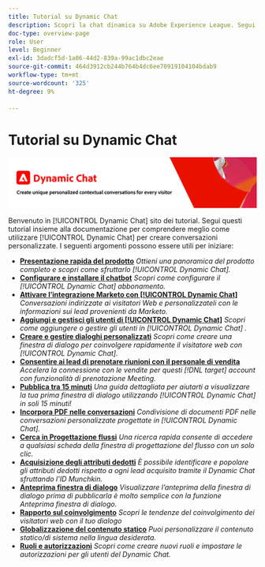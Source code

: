 ```yaml
---
title: Tutorial su Dynamic Chat
description: Scopri la chat dinamica su Adobe Experience League. Segui questi tutorial insieme alla documentazione per comprendere meglio come utilizzare la chat dinamica per creare conversazioni personalizzate.
doc-type: overview-page
role: User
level: Beginner
exl-id: 3dadcf5d-1a06-44d2-839a-99ac1dbc2eae
source-git-commit: 464d3912cb244b764b4dc6ee70919104104bdab9
workflow-type: tm+mt
source-wordcount: '325'
ht-degree: 9%

---
```


# Tutorial su Dynamic Chat

![](assets/dynamic-chat-header.png)

Benvenuto in [!UICONTROL Dynamic Chat]  sito dei tutorial. Segui questi tutorial insieme alla documentazione per comprendere meglio come utilizzare [!UICONTROL Dynamic Chat]  per creare conversazioni personalizzate. I seguenti argomenti possono essere utili per iniziare:

* **[Presentazione rapida del prodotto](product-tour.md)**
  *Ottieni una panoramica del prodotto completo e scopri come sfruttarlo [!UICONTROL Dynamic Chat].*
* **[Configurare e installare il chatbot](setup.md)**
  *Scopri come configurare il [!UICONTROL Dynamic Chat]  abbonamento.*
* **[Attivare l’integrazione Marketo con [!UICONTROL Dynamic Chat]](marketo-integration.md)**
  *Conversazioni indirizzate ai visitatori Web e personalizzateli con le informazioni sui lead provenienti da Marketo.*
* **[Aggiungi e gestisci gli utenti di [!UICONTROL Dynamic Chat]](user-management.md)**
  *Scopri come aggiungere o gestire gli utenti in [!UICONTROL Dynamic Chat] .*
* **[Creare e gestire dialoghi personalizzati](dialogue-management.md)**
  *Scopri come creare una finestra di dialogo per coinvolgere rapidamente il visitatore web con [!UICONTROL Dynamic Chat].*
* **[Consentire ai lead di prenotare riunioni con il personale di vendita](meeting-booking.md)**
  *Accelera la connessione con le vendite per questi [!DNL target] account con funzionalità di prenotazione Meeting.*
* **[Pubblica tra 15 minuti](go-live-in-15-minutes.md)**
  *Una guida dettagliata per aiutarti a visualizzare la tua prima finestra di dialogo utilizzando [!UICONTROL Dynamic Chat]  in soli 15 minuti!*
* **[Incorpora PDF nelle conversazioni](document-cloud-integration.md)**
  *Condivisione di documenti PDF nelle conversazioni personalizzate progettate in [!UICONTROL Dynamic Chat].*
* **[Cerca in Progettazione flussi](search-in-stream-designer.md)**
  *Una ricerca rapida consente di accedere a qualsiasi scheda della finestra di progettazione del flusso con un solo clic.*
* **[Acquisizione degli attributi dedotti](capture-inferred-attributes.md)**
  *È possibile identificare e popolare gli attributi dedotti rispetto a ogni lead acquisito tramite il Dynamic Chat sfruttando l&#39;ID Munchkin.*
* **[Anteprima finestra di dialogo](dialogue-preview.md)**
  *Visualizzare l’anteprima della finestra di dialogo prima di pubblicarla è molto semplice con la funzione Anteprima finestra di dialogo.*
* **[Rapporto sul coinvolgimento](engagement-report.md)**
  *Scopri le tendenze del coinvolgimento dei visitatori web con il tuo dialogo*
* **[Globalizzazione del contenuto statico](globalization-of-static-content.md)**
  *Puoi personalizzare il contenuto statico/di sistema nella lingua desiderata.*
* **[Ruoli e autorizzazioni](roles-and-permissions.md)**
  *Scopri come creare nuovi ruoli e impostare le autorizzazioni per gli utenti del Dynamic Chat.*
